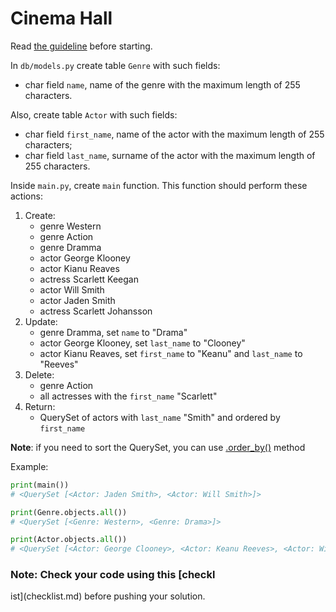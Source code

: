 # Cinema Hall

Read [the guideline](https://github.com/mate-academy/py-task-guideline/blob/main/README.md) before starting.

In `db/models.py` create table `Genre` with such fields:
- char field `name`, name of the genre with the maximum length of 255 
characters.

Also, create table `Actor` with such fields:
- char field `first_name`, name of the actor with the maximum length of 255 
characters;
- char field `last_name`, surname of the actor with the maximum length of 255 
characters.

Inside `main.py`, create `main` function.
This function should perform these actions:
1. Create:
   - genre Western
   - genre Action
   - genre Dramma
   - actor George Klooney
   - actor Kianu Reaves
   - actress Scarlett Keegan
   - actor Will Smith
   - actor Jaden Smith
   - actress Scarlett Johansson
2. Update:
   - genre Dramma, set `name` to "Drama"
   - actor George Klooney, set `last_name` to "Clooney"
   - actor Kianu Reaves, set `first_name` to "Keanu" and `last_name` to "Reeves"
3. Delete:
   - genre Action
   - all actresses with the `first_name` "Scarlett"
4. Return:
   - QuerySet of actors with `last_name` "Smith" and ordered by `first_name`
   
**Note**: if you need to sort the QuerySet, you can use 
[.order_by()](https://docs.djangoproject.com/en/4.0/ref/models/querysets/#order-by) 
method

Example:
```python
print(main())
# <QuerySet [<Actor: Jaden Smith>, <Actor: Will Smith>]>

print(Genre.objects.all())
# <QuerySet [<Genre: Western>, <Genre: Drama>]>

print(Actor.objects.all())
# <QuerySet [<Actor: George Clooney>, <Actor: Keanu Reeves>, <Actor: Will Smith>, <Actor: Jaden Smith>]>
```

### Note: Check your code using this [checkl
ist](checklist.md) before pushing your solution.

